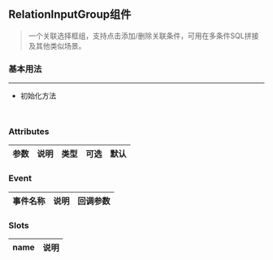## RelationInputGroup组件
>一个关联选择框组，支持点击添加/删除关联条件，可用在多条件SQL拼接及其他类似场景。


### 基本用法
<div class="code_div">
<demo-relation-input-group></demo-relation-input-group>

---
* 初始化方法

``` html

```


``` js

```

</div>



### Attributes
参数|说明|类型|可选|默认
:---|:---|:---|:---|:---



### Event
事件名称|说明|回调参数
:---|:---|:---



### Slots
name|说明
:---|:---